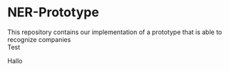 # NER-Prototype
This repository contains our implementation of a prototype that is able to recognize companies <br>
Test

Hallo
